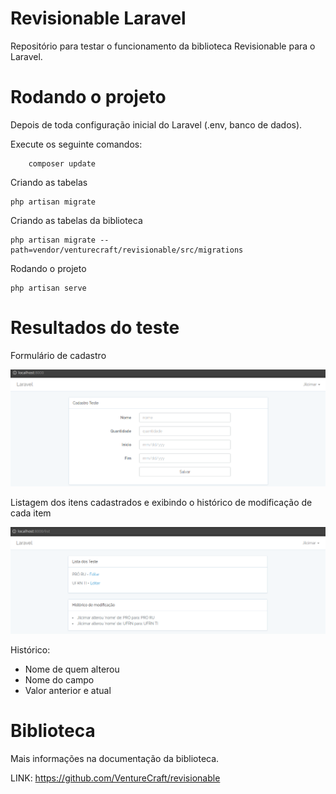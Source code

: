 # Revisionable Laravel
Repositório para testar o funcionamento da biblioteca Revisionable para o Laravel.

# Rodando o projeto

Depois de toda configuração inicial do Laravel (.env, banco de dados). 

Execute os seguinte comandos:

```
    composer update
```
Criando as tabelas
```
php artisan migrate
```

Criando as tabelas da biblioteca
```
php artisan migrate --path=vendor/venturecraft/revisionable/src/migrations
```

Rodando o projeto
```
php artisan serve
```

# Resultados do teste
 Formulário de cadastro
<p align="center"><img src="https://github.com/jilcimar/revisionable-laravel/blob/master/public/imagens/store.png"></p>

Listagem dos itens cadastrados e exibindo o histórico de modificação de cada item

<p align="center"><img src="https://github.com/jilcimar/revisionable-laravel/blob/master/public/imagens/history.png"></p>

Histórico:
- Nome de quem alterou
- Nome do campo
- Valor anterior e atual 

# Biblioteca
Mais informações na documentação da biblioteca.

LINK: https://github.com/VentureCraft/revisionable